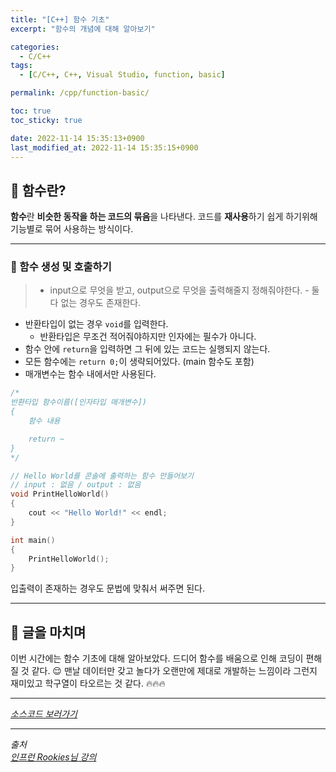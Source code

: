 ```yaml
---
title: "[C++] 함수 기초"
excerpt: "함수의 개념에 대해 알아보기"

categories:
  - C/C++
tags:
  - [C/C++, C++, Visual Studio, function, basic]

permalink: /cpp/function-basic/

toc: true
toc_sticky: true

date: 2022-11-14 15:35:13+0900
last_modified_at: 2022-11-14 15:35:15+0900
---
```


## 👻 함수란?
**함수**란 **비슷한 동작을 하는 코드의 묶음**을 나타낸다. 코드를 **재사용**하기 쉽게 하기위해 기능별로 묶어 사용하는 방식이다.

***

### 🌱 함수 생성 및 호출하기
> - input으로 무엇을 받고, output으로 무엇을 출력해줄지 정해줘야한다.
    - 둘 다 없는 경우도 존재한다.
- 반환타입이 없는 경우 ``` void ```를 입력한다.
    - 반환타입은 무조건 적어줘야하지만 인자에는 필수가 아니다.
- 함수 안에 ``` return ```을 입력하면 그 뒤에 있는 코드는 실행되지 않는다.
- 모든 함수에는 ``` return 0; ```이 생략되어있다. (main 함수도 포함)
- 매개변수는 함수 내에서만 사용된다.

```c++
/*
반환타입 함수이름([인자타입 매개변수])
{
    함수 내용

    return ~
}
*/

// Hello World를 콘솔에 출력하는 함수 만들어보기
// input : 없음 / output : 없음
void PrintHelloWorld()
{
    cout << "Hello World!" << endl;
}

int main()
{
    PrintHelloWorld();
}
```

입출력이 존재하는 경우도 문법에 맞춰서 써주면 된다.

***

## 👻 글을 마치며
이번 시간에는 함수 기초에 대해 알아보았다. 드디어 함수를 배움으로 인해 코딩이 편해질 것 같다. 😌 맨날 데이터만 갖고 놀다가 오랜만에 제대로 개발하는 느낌이라 그런지 재미있고 학구열이 타오르는 것 같다. 🔥🔥🔥

***

_[소스코드 보러가기](https://github.com/choi-dan-di/study_cpp/tree/main/function/function-basic)_

***

_출처_   
_[인프런 Rookies님 강의](https://inf.run/bje8)_   